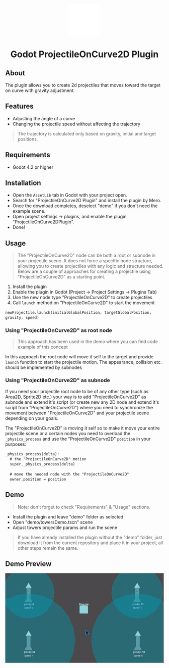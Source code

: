 <p align="center">
  <img src="./icon.svg"  height="100" alt="Godot-ProjectileOnCurve2DPlugin Icon"/>
</p>

<h1 align="center">
  Godot ProjectileOnCurve2D Plugin
</h1>

## About

The plugin allows you to create 2d projectiles that moves toward the target on curve with gravity adjustment.


## Features

- Adjusting the angle of a curve
- Changing the projectile speed without affecting the trajectory
  
> The trajectory is calculated only based on gravity, initial and target positions.


## Requirements 

- Godot 4.2 or higher


## Installation

- Open the `AssetLib` tab in Godot with your project open.
- Search for "ProjectileOnCurve2D Plugin" and install the plugin by Mero.
- Once the download completes, deselect "demo" if you don't need the example scene.
- Open project settings -> plugins, and enable the plugin "ProjectileOnCurve2DPlugin".
- Done!


## Usage
  
> The "ProjectileOnCurve2D" node can be both a root or subnode in your projectile scene. It does not force a specific node structure, allowing you to create projectiles with any logic and structure needed. Below are a couple of approaches for creating a projectile using "ProjectileOnCurve2D" as a starting point.

1. Install the plugin
2. Enable the plugin in Godot (Project -> Project Settings -> Plugins Tab)
3. Use the new node type "ProjectileOnCurve2D" to create projectiles
4. Call `launch` method on "ProjectileOnCurve2D" to start the movement

```
newProjectile.launch(initialGlobalPosition, targetGlobalPosition, gravity, speed)
```


### Using "ProjectileOnCurve2D" as root node

> This approach has been used in the demo where you can find code example of this concept

In this approach the root node will move it self to the target and provide `launch` function to start the projectile motion. The appearance, collision etc. should be implemented by subnodes


### Using "ProjectileOnCurve2D" as subnode

If you need your projectile root node to be of any other type (such as Area2D, Sprite2D etc.) your way is to add "ProjectileOnCurve2D" as subnode and extend it's script (or create new any 2D node and extend it's script from "ProjectileOnCurve2D") where you need to synchronize the movement between "ProjectileOnCurve2D" and your projectile scene depending on your goals. 

The "ProjectileOnCurve2D" is moving it self so to make it move your entire projectile scene or a certain nodes you need to overload the `_physics_process` and use the "ProjectileOnCurve2D" `position` in your purposes:

```
_physics_process(delta):
  # the "ProjectileOnCurve2D" motion
  super._physics_process(delta)

  # move the needed node with the "ProjectileOnCurve2D"
  owner.position = position
```


## Demo

> Note: don't forget to check "Requirements" & "Usage" sections.

- Install the plugin and leave "demo" folder as selected
- Open "demo/towersDemo.tscn" scene
- Adjust towers projectile params and run the scene

> If you have already installed the plugin without the "demo" folder, just download it from the current repository and place it in your project, all other steps remain the same.


## Demo Preview 

![demo preview](./demoPreview.gif)
